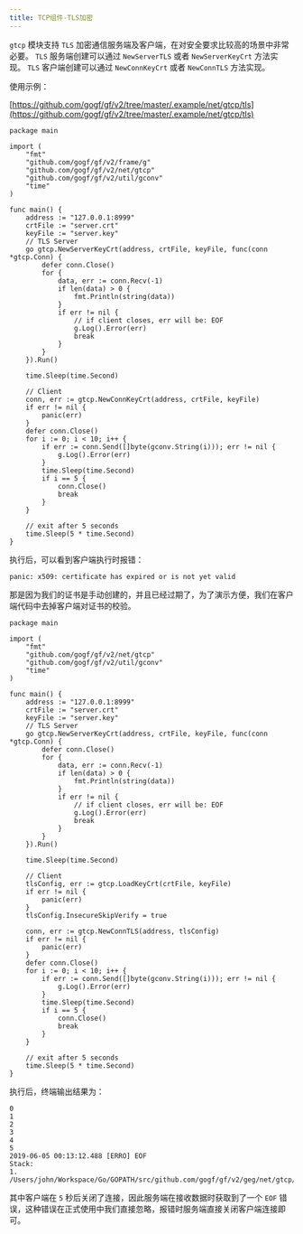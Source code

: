 ```yaml
---
title: TCP组件-TLS加密
---
```


`gtcp` 模块支持 `TLS` 加密通信服务端及客户端，在对安全要求比较高的场景中非常必要。 `TLS` 服务端创建可以通过 `NewServerTLS` 或者 `NewServerKeyCrt` 方法实现。 `TLS` 客户端创建可以通过 `NewConnKeyCrt` 或者 `NewConnTLS` 方法实现。

使用示例：

[https://github.com/gogf/gf/v2/tree/master/.example/net/gtcp/tls](https://github.com/gogf/gf/v2/tree/master/.example/net/gtcp/tls)

```
package main

import (
	"fmt"
	"github.com/gogf/gf/v2/frame/g"
	"github.com/gogf/gf/v2/net/gtcp"
	"github.com/gogf/gf/v2/util/gconv"
	"time"
)

func main() {
	address := "127.0.0.1:8999"
	crtFile := "server.crt"
	keyFile := "server.key"
	// TLS Server
	go gtcp.NewServerKeyCrt(address, crtFile, keyFile, func(conn *gtcp.Conn) {
		defer conn.Close()
		for {
			data, err := conn.Recv(-1)
			if len(data) > 0 {
				fmt.Println(string(data))
			}
			if err != nil {
				// if client closes, err will be: EOF
				g.Log().Error(err)
				break
			}
		}
	}).Run()

	time.Sleep(time.Second)

	// Client
	conn, err := gtcp.NewConnKeyCrt(address, crtFile, keyFile)
	if err != nil {
		panic(err)
	}
	defer conn.Close()
	for i := 0; i < 10; i++ {
		if err := conn.Send([]byte(gconv.String(i))); err != nil {
			g.Log().Error(err)
		}
		time.Sleep(time.Second)
		if i == 5 {
			conn.Close()
			break
		}
	}

	// exit after 5 seconds
	time.Sleep(5 * time.Second)
}
```

执行后，可以看到客户端执行时报错：

```
panic: x509: certificate has expired or is not yet valid
```

那是因为我们的证书是手动创建的，并且已经过期了，为了演示方便，我们在客户端代码中去掉客户端对证书的校验。

```
package main

import (
	"fmt"
	"github.com/gogf/gf/v2/net/gtcp"
	"github.com/gogf/gf/v2/util/gconv"
	"time"
)

func main() {
	address := "127.0.0.1:8999"
	crtFile := "server.crt"
	keyFile := "server.key"
	// TLS Server
	go gtcp.NewServerKeyCrt(address, crtFile, keyFile, func(conn *gtcp.Conn) {
		defer conn.Close()
		for {
			data, err := conn.Recv(-1)
			if len(data) > 0 {
				fmt.Println(string(data))
			}
			if err != nil {
				// if client closes, err will be: EOF
				g.Log().Error(err)
				break
			}
		}
	}).Run()

	time.Sleep(time.Second)

	// Client
	tlsConfig, err := gtcp.LoadKeyCrt(crtFile, keyFile)
	if err != nil {
		panic(err)
	}
	tlsConfig.InsecureSkipVerify = true

	conn, err := gtcp.NewConnTLS(address, tlsConfig)
	if err != nil {
		panic(err)
	}
	defer conn.Close()
	for i := 0; i < 10; i++ {
		if err := conn.Send([]byte(gconv.String(i))); err != nil {
			g.Log().Error(err)
		}
		time.Sleep(time.Second)
		if i == 5 {
			conn.Close()
			break
		}
	}

	// exit after 5 seconds
	time.Sleep(5 * time.Second)
}
```

执行后，终端输出结果为：

```
0
1
2
3
4
5
2019-06-05 00:13:12.488 [ERRO] EOF
Stack:
1. /Users/john/Workspace/Go/GOPATH/src/github.com/gogf/gf/v2/geg/net/gtcp/tls/gtcp_server_client.go:25
```

其中客户端在 `5` 秒后关闭了连接，因此服务端在接收数据时获取到了一个 `EOF` 错误，这种错误在正式使用中我们直接忽略，报错时服务端直接关闭客户端连接即可。